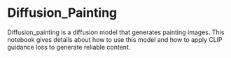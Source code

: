 # Diffusion_Painting
Diffusion_painting is a diffusion model that generates painting images. This notebook gives details about how to use this model and how to apply CLIP guidance loss to generate reliable content.
